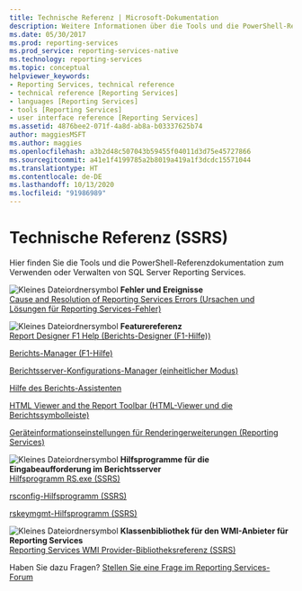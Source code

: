 ```yaml
---
title: Technische Referenz | Microsoft-Dokumentation
description: Weitere Informationen über die Tools und die PowerShell-Referenzdokumentation zum Verwenden oder Verwalten der SQL Server Reporting Services.
ms.date: 05/30/2017
ms.prod: reporting-services
ms.prod_service: reporting-services-native
ms.technology: reporting-services
ms.topic: conceptual
helpviewer_keywords:
- Reporting Services, technical reference
- technical reference [Reporting Services]
- languages [Reporting Services]
- tools [Reporting Services]
- user interface reference [Reporting Services]
ms.assetid: 4876bee2-071f-4a8d-ab8a-b03337625b74
author: maggiesMSFT
ms.author: maggies
ms.openlocfilehash: a3b2d48c507043b59455f04011d3d75e45727866
ms.sourcegitcommit: a41e1f4199785a2b8019a419a1f3dcdc15571044
ms.translationtype: HT
ms.contentlocale: de-DE
ms.lasthandoff: 10/13/2020
ms.locfileid: "91986989"
---
```

# <a name="technical-reference-ssrs"></a>Technische Referenz (SSRS)

  Hier finden Sie die Tools und die PowerShell-Referenzdokumentation zum Verwenden oder Verwalten von SQL Server Reporting Services.  
  
 ![Kleines Dateiordnersymbol](/analysis-services/analysis-services/media/filefolder-small.png "Kleines Dateiordnersymbol") **Fehler und Ereignisse**  
 [Cause and Resolution of Reporting Services Errors (Ursachen und Lösungen für Reporting Services-Fehler)](../reporting-services/troubleshooting/cause-and-resolution-of-reporting-services-errors.md)  
  
 ![Kleines Dateiordnersymbol](/analysis-services/analysis-services/media/filefolder-small.png "Kleines Dateiordnersymbol") **Featurereferenz**  
 [Report Designer F1 Help (Berichts-Designer (F1-Hilfe))](../reporting-services/tools/report-designer-f1-help.md)  
  
 [Berichts-Manager (F1-Hilfe)](./web-portal-ssrs-native-mode.md)  
  
 [Berichtsserver-Konfigurations-Manager &#40;einheitlicher Modus&#41;](../reporting-services/install-windows/reporting-services-configuration-manager-native-mode.md)  
  
 [Hilfe des Berichts-Assistenten](/previous-versions/sql/sql-server-2016/ms186558(v=sql.130))  
  
 [HTML Viewer and the Report Toolbar (HTML-Viewer und die Berichtssymbolleiste)](../reporting-services/html-viewer-and-the-report-toolbar.md)  
  
 [Geräteinformationseinstellungen für Renderingerweiterungen &#40;Reporting Services&#41;](../reporting-services/device-information-settings-for-rendering-extensions-reporting-services.md)  
  
 ![Kleines Dateiordnersymbol](/analysis-services/analysis-services/media/filefolder-small.png "Kleines Dateiordnersymbol") **Hilfsprogramme für die Eingabeaufforderung im Berichtsserver**  
 [Hilfsprogramm RS.exe (SSRS)](../reporting-services/tools/rs-exe-utility-ssrs.md)  
  
 [rsconfig-Hilfsprogramm (SSRS)](../reporting-services/tools/rsconfig-utility-ssrs.md)  
  
 [rskeymgmt-Hilfsprogramm &#40;SSRS&#41;](../reporting-services/tools/rskeymgmt-utility-ssrs.md)  
  
 ![Kleines Dateiordnersymbol](/analysis-services/analysis-services/media/filefolder-small.png "Kleines Dateiordnersymbol") **Klassenbibliothek für den WMI-Anbieter für Reporting Services**  
 [Reporting Services WMI Provider-Bibliotheksreferenz (SSRS)](../reporting-services/wmi-provider-library-reference/reporting-services-wmi-provider-library-reference-ssrs.md)  

Haben Sie dazu Fragen? [Stellen Sie eine Frage im Reporting Services-Forum](https://go.microsoft.com/fwlink/?LinkId=620231)